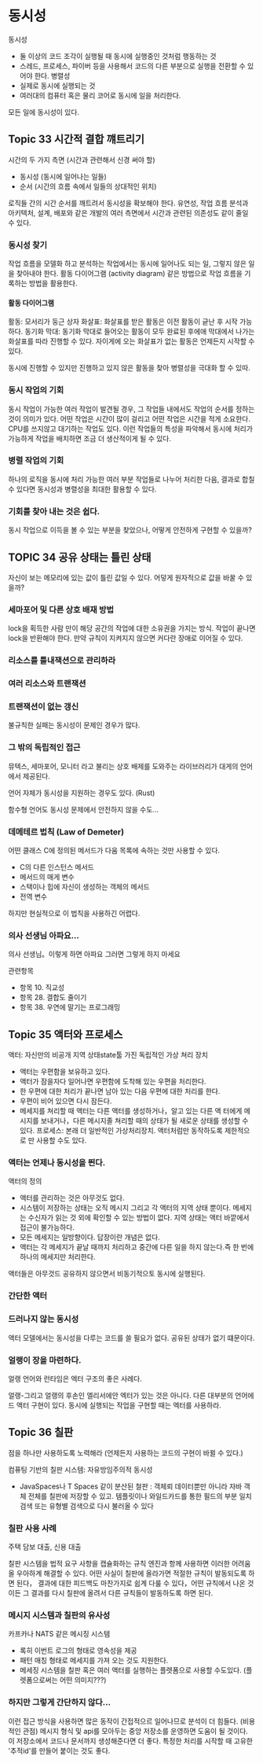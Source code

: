 # 동시성

동시성 
- 둘 이상의 코드 조각이 실행될 때 동시에 실행중인 것처럼 행동하는 것
- 스레드, 프로세스, 파이버 등을 사용해서 코드의 다른 부분으로 실행을 전환할 수 있어야 한다.
병렬성 
- 실제로 동시에 실행되는 것
- 여러대의 컴퓨터 혹은 물리 코어로 동시에 일을 처리한다.

모든 일에 동시성이 있다.


## Topic 33 시간적 결합 꺠트리기

시간의 두 가지 측면 (시간과 관련해서 신경 써야 할)
- 동시성 (동시에 일어나는 일들)
- 순서 (시간의 흐름 속에서 일들의 상대적인 위치)

로직들 간의 시간 순서를 깨트려서 동시성을 확보해야 한다.
유연성, 작업 흐름 분석과 아키텍처, 설계, 배포와 같은 개발의 여러 측면에서 시간과 관련된 의존성도 같이 줄일 수 있다.

### 동시성 찾기

작업 흐름을 모델화 하고 분석하는 작업에서는 동시에 일어나도 되는 일, 그렇지 않은 일을 찾아내야 한다.
활동 다이어그램 (activity diagram) 같은 방법으로 작업 흐름을 기록하는 방법을 활용한다.

#### 활동 다이어그램
활동: 모서리가 둥근 상자
화살표: 화살표를 받은 활동은 이전 활동이 긑난 후 시작 가능하다.
동기화 막대: 동기화 막대로 들어오는 활동이 모두 완료된 후에애 막대에서 나가는 화살표를 따라 진행할 수 있다.
자이게에 오는 화살표가 없는 활동은 언제든지 시작할 수 있다.

동시에 진행할 수 있지만 진행하고 있지 않은 활동을 찾아 병렬성을 극대화 할 수 있따.

### 동시 작업의 기회

 동시 작업이 가능한 여러 작업이 발견될 경우, 그 작업들 내에서도 작업의 순서를 정하는 것이 의미가 있다.
 어떤 작업은 시간이 많이 걸리고 어떤 작업은 시간을 적게 소요한다. CPU를 쓰지않고 대기하는 작업도 있다.
 이런 작업들의 특성을 파악해서 동시에 처리가 가능하게 작업을 배치하면 조금 더 생산적이게 될 수 있다.

### 병렬 작업의 기회

 하나의 로직을 동시에 처리 가능한 여러 부분 작업들로 나누어 처리한 다음, 결과로 합칠 수 있다면 동시성과 병렬성을 최대한 활용할 수 있다.

### 기회를 찾아 내는 것은 쉽다.

 동시 작업으로 이득을 볼 수 있는 부분을 찾았으나, 어떻게 안전하게 구현할 수 있을까?


## TOPIC 34 공유 상태는 틀린 상태

자신이 보는 메모리에 있는 값이 틀린 값일 수 있다.
어덯게 원자적으로 값을 바꿀 수 있을까?

### 세마포어 및 다른 상호 배재 방법

 lock을 획득한 사람 만이 해당 공간의 작업에 대한 소유권을 가지는 방식.
 작업이 끝나면 lock을 반환해야 한다.
 만약 규칙이 지켜지지 않으면 커다란 장애로 이어질 수 있다.

### 리소스를 틀내잭션으로 관리하라
### 여러 리소스와 트랜잭션

### 트랜잭션이 없는 갱신

불규칙한 실패는 동시성이 문제인 경우가 많다.

### 그 밖의 독립적인 접근

뮤텍스, 세마포어, 모니터 라고 불리는 상호 배제를 도와주는 라이브러리가 대게의 언어에서 제공된다.

언어 자체가 동시성을 지원하는 경우도 있다. (Rust)

함수형 언어도 동시성 문제에서 안전하지 않을 수도...


### 데메테르 법칙 (Law of Demeter)

어떤 클래스 C에 정의된 메서드가 다움 목록에 속하는 것만 사용할 수 있다.
- C의 다른 인스턴스 메서드
- 메서드의 매게 변수
- 스택이나 힙에 자신이 생성하는 객체의 메서드
- 전역 변수

하지만 현실적으로 이 법칙을 사용하긴 어렵다.

### 의사 선생님 아파요...

의사 선생님。이렇게 하면 아파요
그러면 그렇게 하지 마세요

관련항목
- 항목 10. 직교성
- 항목 28. 결합도 줄이기
- 항목 38. 우연에 말기는 프로그래밍


## Topic 35 액터와 프로세스

액터: 자신만의 비공개 지역 상태state툴 가진 독립적인 가상 쳐리 장치
- 액터는 우편함을 보유하고 있다.
- 액터가 잠을자다 일어나면 우편함에 도착해 있는 우편을 처리한다.
- 한 우편에 대한 처리가 끝나면 남아 있는 다음 우편에 대한 처리를 한다.
- 우편이 비어 있으면 다시 잠든다.
- 메세지를 쳐리할 때 액터는 다른 액터를 생성하거나，알고 있는 다른 액 터에게 메시지를 보내거나，다른 메시지졸 쳐리할 때의 상태가 될 새로운 상태를 생성할 수 있다.
프로세스: 본래 더 일반적인 가상처리장치. 액터처럼만 동작하도록 제한적으로 만 사용할 수도 있다.

### 액터는 언제나 동시성을 띈다.

액터의 정의
- 액터를 관리하는 것은 아무것도 없다.
- 시스템이 저장하는 상태는 오직 메시지 그리고 각 액터의 지역 상태 뿐이다. 메세지는 수신자가 읽는 것 외에 확인할 수 있는 방법이 없다. 지역 상태는 액터 바깥에서 접근이 불가능하다.
- 모든 메세지는 일방향이다. 답장이란 개념은 없다.
- 액터는 각 메세지가 끝날 때까지 처리하고 중간에 다른 일을 하지 않는다.즉 한 번에 하나의 메세지만 처리한다.

액터들은 아무것드 공유하지 않으면서 비동기적으토 동시에 실행된다.


### 간단한 액터
### 드러나지 않는 동시성

액터 모델에서는 동시성을 다루는 코드를 쓸 필요가 없다. 공유된 상태가 없기 떄문이다.

### 얼랭이 장을 마련하다.

얼랭 언어와 런타임은 엑터 구조의 좋은 사례다.

얼랭-그리고 얼랭의 후손인 엘리서에안 엑터가 있는 것은 아니다. 다른 대부분의 언어에드 액터 구현이 있다. 동시에 실행되는 작업을 구현할 때는 엑터를 사용하라.


## Topic 36 칠판

점을 하나만 사용하도록 노력해라 (언제든지 사용하는 코드의 구현이 바뀔 수 있다.)

컴퓨팅 기반의 칠판 시스템: 자유방임주의적 동시성

- JavaSpaces나 T Spaces 같이 분산된 철판 : 객체뢰 데이터뿐만 아니라 자바 객체 전체를 칠판에 저장할 수 있고. 템플릿이나 와일드카드를 통한 필드의 부분 일치 검색 또는 유형별 검색으로 다시 불러올 수 있다

### 칠판 사용 사례

주택 담보 대출, 신용 대출

칠판 시스템을 법적 요구 사항을 캡슐화하는 규칙 엔진과 항께 사용하면 이러한 어려움올 우아하계 해결할 수 있다. 어떤 사실이 칠판에 올라가면 적절한 규칙이 발동되도록 하면 된다， 결과에 대한 피드백도 마찬가지로 쉽계 다룰 수 있다，어떤 규칙에서 나온 것이든 그 결과를 다시 칠판에 올려서 다른 규칙들이 발동하도록 하면 된다.

### 메시지 시스템과 칠판의 유사성

카프카나 NATS 같은 메시징 시스템
- 록히 이번트 로그의 형태로 영속성을 제공
- 패턴 매칭 형태로 메세지를 가져 오는 것도 지원한다.
- 메세징 시스템을 칠판 혹은 여러 액터를 실행하는 플렛폼으로 사용할 수도있다. (플렛폼으로써는 어떤 의미지???)

### 하지만 그렇게 간단하지 않다...

이런 접근 방식을 사용하면 많은 동작이 간접적으르 일어나므로 분석이 더 힘들다. (비용적인 관점)
메시지 형식 및 api를 모아두는 중앙 저장소를 운영하면 도움이 될 것이다.
이 저장소에서 코드나 문서까지 생성해준다면 더 좋다.
특정한 처리를 시작할 때 고유한 '추적id'를 만들어 붙이는 것도 좋다.
